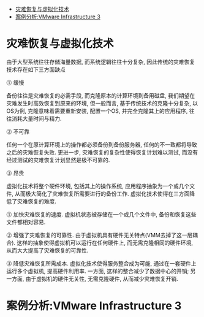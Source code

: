 
<!-- @import "[TOC]" {cmd="toc" depthFrom=1 depthTo=6 orderedList=false} -->

<!-- code_chunk_output -->

- [灾难恢复与虚拟化技术](#灾难恢复与虚拟化技术)
- [案例分析:VMware Infrastructure 3](#案例分析vmware-infrastructure-3)

<!-- /code_chunk_output -->

# 灾难恢复与虚拟化技术

由于大型系统往往存储海量数据, 而系统逻辑往往十分复杂, 因此传统的灾难恢复技术存在如下三方面缺点

⓵ 缓慢

备份往往是灾难恢复的必需手段, 而克隆原本的计算环境到备用磁盘, 我们期望在灾难发生时高效恢复到原来的环境, 但一般而言, 基于传统技术的克隆十分复杂, 以OS为例, 克隆意味着需要重新安装, 配置一个OS, 并完全克隆其上的应用程序, 往往消耗大量时间与精力.

⓶ 不可靠

任何一个在原计算环境上的操作都必须备份到备份服务器, 任何的不一致都将导致之后的灾难恢复失败. 更进一步, 灾难恢复的复杂性使得恢复计划难以测试, 而没有经过测试的灾难恢复计划显然是极不可靠的.

⓷ 昂贵

虚拟化技术将整个硬件环境, 包括其上的操作系统, 应用程序抽象为一个或几个文件, 从而极大简化了灾难恢复所需要进行的备份工作. 虚拟化技术使得在三方面降低了灾难恢复的难度.

⓵ 加快灾难恢复的速度. 虚拟机状态被存储在一个或几个文件中, 备份和恢复这些文件都相对容易.

⓶ 增强了灾难恢复的可靠性. 由于虚拟机具有硬件无关特点(VMM去掉了这一层耦合). 这样的抽象使得虚拟机可以运行在任何硬件上, 而无需克隆相同的硬件环境, 从而大大提高了灾难恢复的可靠性.

⓷ 降低灾难恢复所需成本. 虚拟化技术使得服务整合成为可能, 通过在一套硬件上运行多个虚拟机, 提高硬件利用率. 一方面, 这样的整合减少了数据中心的开销; 另一方面, 由于虚拟机的硬件无关性, 无需克隆硬件, 从而减少灾难恢复开销.

# 案例分析:VMware Infrastructure 3

